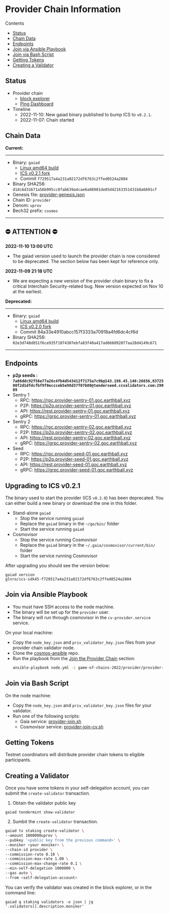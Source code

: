 # Provider Chain Information

Contents

* [Status](#status)
* [Chain Data](#chain-data)
* [Endpoints](#endpoints)
* [Join via Ansible Playbook](#join-via-ansible-playbook)
* [Join via Bash Script](#join-via-bash-script)
* [Getting Tokens](#getting-tokens)
* [Creating a Validator](#creating-a-validator)

## Status

* Provider chain 
  - [block explorer](https://provider-explorer.goc.earthball.xyz)
  - [Ping Dashboard](https://testnet.ping.pub/provider)
* Timeline
  * 2022-11-10: New gaiad binary published to bump ICS to `v0.2.1`.
  * 2022-11-07: Chain started

## Chain Data

**Current:**

---
* Binary: `gaiad`
  * [Linux amd64 build](gaiad)
  * [ICS v0.2.1 fork](https://github.com/smarshall-spitzbart/gaia/tree/glnro/ics-sdk45)
  * Commit `f729517a4a231a02172df6763c2ffed0524a2804`
* Binary SHA256: `d1dc6d31671a56b995cc8fab639a4cae6a88981de05d42163351431b8a6691cf`
* Genesis file: [provider-genesis.json](https://raw.githubusercontent.com/hyphacoop/ics-testnets/main/game-of-chains-2022/provider/provider-genesis.json)
* Chain ID: `provider`
* Denom: `uprov`
* Bech32 prefix: `cosmos`

---

## ⛔ ATTENTION ⛔

**2022-11-10 13:00 UTC** 
- The gaiad version used to launch the provider chain is now considered to be deprecated. The section below has been kept for reference only.

**2022-11-09 21:18 UTC**
- We are expecting a new version of the provider chain binary to fix a critical Interchain Security-related bug. New version expected on Nov 10 at the earliest.

**Deprecated:**

---
* Binary: `gaiad`
  * [Linux amd64 build](gaiad-ics-0.2.0-do-not-use.gz)
  * [ICS v0.2.0 fork](https://github.com/jtremback/gaia/tree/glnro/ics-sdk45)
  * Commit 84a33e4910abcc157f3333a70918a4fd6dc4cf6d
* Binary SHA256: `02e3d748d851f6ce935f1074307ebfa83f40a417ad6668928f7aa28d4149c671`

---

## Endpoints

* **p2p seeds : `7a86ddc92f56e77a26c4fb4d543412f7175a7c9b@143.198.45.140:26656,8372500f2d1dfdcfbf9f0eccceb5e98d37f07b80@tenderseed.ccvalidators.com:29009`**
* Sentry 1
  * RPC: https://rpc.provider-sentry-01.goc.earthball.xyz
  * P2P: https://p2p.provider-sentry-01.goc.earthball.xyz
  * API: https://rest.provider-sentry-01.goc.earthball.xyz
  * gRPC: https://grpc.provider-sentry-01.goc.earthball.xyz
* Sentry 2
  * RPC: https://rpc.provider-sentry-02.goc.earthball.xyz
  * P2P: https://p2p.provider-sentry-02.goc.earthball.xyz
  * API: https://rest.provider-sentry-02.goc.earthball.xyz
  * gRPC: https://grpc.provider-sentry-02.goc.earthball.xyz
* Seed
  * RPC: https://rpc.provider-seed-01.goc.earthball.xyz
  * P2P: https://p2p.provider-seed-01.goc.earthball.xyz
  * API: https://rest.provider-seed-01.goc.earthball.xyz
  * gRPC: https://grpc.provider-seed-01.goc.earthball.xyz

## Upgrading to ICS v0.2.1

The binary used to start the provider (ICS `v0.2.0`) has been deprecated. You can either build a new binary or download the one in this folder.

- Stand-alone `gaiad`
  - Stop the service running `gaiad`
  - Replace the `gaiad` binary in the `~/go/bin/` folder
  - Start the service running `gaiad`
- Cosmovisor
  - Stop the service running Cosmovisor
  - Replace the `gaiad` binary in the `~/.gaia/cosmovisor/current/bin/` folder
  - Start the service running Cosmovisor

After upgrading you should see the version below:
```
gaiad version
glnro/ics-sdk45-f729517a4a231a02172df6763c2ffed0524a2804
```


## Join via Ansible Playbook

- You must have SSH access to the node machine.
- The binary will be set up for the `provider` user.
- The binary will run through cosmovisor in the `cv-provider.service` service.

On your local machine:
- Copy the `node_key.json` and `priv_validator_key.json` files from your provider chain validator node.
- Clone the [cosmos-ansible](https://github.com/hyphacoop/cosmos-ansible) repo.
- Run the playbook from the [Join the Provider Chain](https://github.com/hyphacoop/cosmos-ansible/tree/main/game-of-chains-2022#join-the-provider-chain) section:
  ```bash
  ansible-playbook node.yml -i game-of-chains-2022/provider/provider-join.yml -e 'target=<host address> node_key_file=<JSON file path> priv_validator_key_file=<JSON file path>"'
  ```

## Join via Bash Script

On the node machine:
- Copy the `node_key.json` and `priv_validator_key.json` files for your validator.
- Run one of the following scripts:
  - Gaia service: [provider-join.sh](provider-join.sh)
  - Cosmovisor service: [provider-join-cv.sh](provider-join-cv.sh)

## Getting Tokens

Testnet coordinators will distribute provider chain tokens to eligible participants.

## Creating a Validator

Once you have some tokens in your self-delegation account, you can submit the `create-validator` transaction.

1. Obtain the validator public key
```
gaiad tendermint show-validator
```

2. Sumbit the `create-validator` transaction.
```bash
gaiad tx staking create-validator \
--amount 1000000uprov \
--pubkey '<public key from the previous command>' \
--moniker <your moniker> \
--chain-id provider \
--commission-rate 0.10 \
--commission-max-rate 1.00 \
--commission-max-change-rate 0.1 \
--min-self-delegation 1000000 \
--gas auto \
--from <self-delegation-account>
```

You can verify the validator was created in the block explorer, or in the command line:
```
gaiad q staking validators -o json | jq '.validators[].description.moniker'
```
